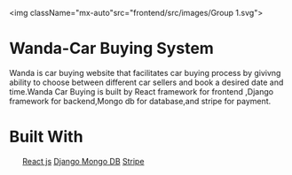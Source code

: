 <img className="mx-auto"src="frontend/src/images/Group 1.svg"><img>

# Wanda-Car Buying System

Wanda is car buying website that facilitates car buying process by givivng ability to choose between different car sellers and book a desired date and time.Wanda Car Buying is built by React framework for frontend ,Django framework for backend,Mongo db for database,and stripe for payment.

<h1>Built With</h1>
<ul>
 <a href="https://reactjs.org/">React js</a>
 <a href="https://www.djangoproject.com/">Django </a>
 <a href="https://www.mongodb.com/">Mongo DB</a>
 <a href="https://stripe.com/en-gb-us">Stripe</a>
</ul>
